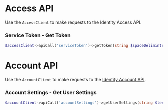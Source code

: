 # Access API
Use the `AccessClient` to make requests to the Identity Access API.
### Service Token - Get Token
```php
$accessClient->apiCall('serviceToken')->getToken(string $spaceDelimintedScopes);
```

# Account API
Use the `AccountClient` to make requests to the [Identity Account API](https://account-api-production.headless.imdserve.com/docs/index.html).

### Account Settings - Get User Settings
```php
$accountClient->apiCall('accountSettings')->getUserSettings(string $tenant, string $userId);
```
